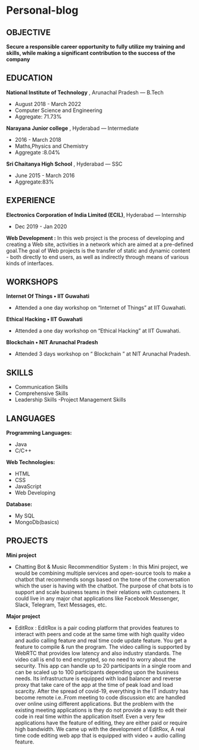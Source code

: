 # Personal-blog
## OBJECTIVE
**Secure a responsible career opportunity to fully utilize my training and skills, while making a significant contribution to the success of the company**

## EDUCATION
**National Institute of Technology** , Arunachal Pradesh — B.Tech
- August 2018 - March 2022
- Computer Science and Engineering
- Aggregate: 71.73%

**Narayana Junior college** , Hyderabad — Intermediate
- 2016 - March 2018
- Maths,Physics and Chemistry
- Aggregate :8.04%

**Sri Chaitanya High School** , Hyderabad — SSC
- June 2015 - March 2016
- Aggregate:83%

## EXPERIENCE
**Electronics Corporation of India Limited (ECIL)**, Hyderabad — Internship
- Dec 2019 - Jan 2020

**Web Development :** In this web project is the process of developing and creating a Web site, activities in a network which are aimed at a pre-defined goal.The goal of Web projects is the transfer of static and dynamic content - both directly to end users, as well as indirectly through means of various kinds of interfaces.

## WORKSHOPS
**Internet Of Things • IIT Guwahati**
- Attended a one day workshop on “Internet of Things” at IIT Guwahati.

**Ethical Hacking • IIT Guwahati**
- Attended a one day workshop on “Ethical Hacking” at IIT Guwahati.

**Blockchain • NIT Arunachal Pradesh**
- Attended 3 days workshop on “ Blockchain ” at NIT Arunachal Pradesh.

## SKILLS
- Communication Skills
- Comprehensive Skills
- Leadership Skills
-Project Management Skills

## LANGUAGES
**Programming Languages:** 
- Java
- C/C++

**Web Technologies:**
- HTML
- CSS
- JavaScript
- Web Developing

**Database:**
- My SQL
- MongoDb(basics)

## PROJECTS
**Mini project**
- Chatting Bot & Music Recommenditior System :
In this Mini project, we would be combining multiple services and open-source tools to make a chatbot that recommends songs based on the tone of the conversation which the user is having with the chatbot. The purpose of chat bots is to support and scale business teams in their relations with customers. It could live in any major chat applications like Facebook Messenger, Slack, Telegram, Text Messages, etc.

**Major project**
- EditRox :
EditRox is a pair coding platform that provides features to interact with peers and code at the same time with high quality video
and audio calling feature and real time code update feature. You get a feature to compile & run the program. The video calling is
supported by WebRTC that provides low latency and also industry standards. The video call is end to end encrypted, so no need to
worry about the security. This app can handle up to 20 participants in a single room and can be scaled up to 100 participants
depending upon the business needs. Its infrastructure is equipped with load balancer and reverse proxy that take care of the app at
the time of peak load and load scarcity.
After the spread of covid-19, everything in the IT industry has become remote i.e..From meeting to code discussion etc are handled
over online using different applications. But the problem with the existing meeting applications is they do not provide a way to edit
their code in real time within the application itself. Even a very few applications have the feature of editing, they are either paid or
require high bandwidth. We came up with the development of EditRox, A real time code editing web app that is equipped with
video + audio calling feature.
